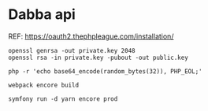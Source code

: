 # Dabba api

REF: https://oauth2.thephpleague.com/installation/

    openssl genrsa -out private.key 2048
    openssl rsa -in private.key -pubout -out public.key

    php -r 'echo base64_encode(random_bytes(32)), PHP_EOL;'

    webpack encore build

    symfony run -d yarn encore prod